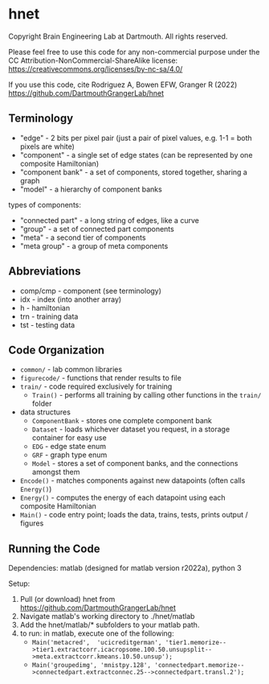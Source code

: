 # hnet
Copyright Brain Engineering Lab at Dartmouth. All rights reserved.

Please feel free to use this code for any non-commercial purpose under the CC Attribution-NonCommercial-ShareAlike license: https://creativecommons.org/licenses/by-nc-sa/4.0/

If you use this code, cite Rodriguez A, Bowen EFW, Granger R (2022) https://github.com/DartmouthGrangerLab/hnet

## Terminology
- "edge"           - 2 bits per pixel pair (just a pair of pixel values, e.g. 1-1 = both pixels are white)
- "component"      - a single set of edge states (can be represented by one composite Hamiltonian)
- "component bank" - a set of components, stored together, sharing a graph
- "model"          - a hierarchy of component banks

types of components:
- "connected part" - a long string of edges, like a curve
- "group"          - a set of connected part components
- "meta"           - a second tier of components
- "meta group"     - a group of meta components

## Abbreviations
- comp/cmp - component (see terminology)
- idx      - index (into another array)
- h        - hamiltonian
- trn      - training data
- tst      - testing data

## Code Organization

- ```common/``` - lab common libraries
- ```figurecode/``` - functions that render results to file
- ```train/``` - code required exclusively for training
    - ```Train()```  - performs all training by calling other functions in the ```train/``` folder
- data structures
    - ```ComponentBank``` - stores one complete component bank
    - ```Dataset``` - loads whichever dataset you request, in a storage container for easy use
    - ```EDG``` - edge state enum
    - ```GRF``` - graph type enum
    - ```Model``` - stores a set of component banks, and the connections amongst them
- ```Encode()``` - matches components against new datapoints (often calls ```Energy()```)
- ```Energy()``` - computes the energy of each datapoint using each composite Hamiltonian
- ```Main()``` - code entry point; loads the data, trains, tests, prints output / figures

## Running the Code
Dependencies: matlab (designed for matlab version r2022a), python 3

Setup:
1) Pull (or download) hnet from https://github.com/DartmouthGrangerLab/hnet
2) Navigate matlab's working directory to ./hnet/matlab
3) Add the hnet/matlab/* subfolders to your matlab path.
4) to run: in matlab, execute one of the following:
	- ```Main('metacred',  'ucicreditgerman', 'tier1.memorize-->tier1.extractcorr.icacropsome.100.50.unsupsplit-->meta.extractcorr.kmeans.10.50.unsup');```
    - ```Main('groupedimg', 'mnistpy.128', 'connectedpart.memorize-->connectedpart.extractconnec.25-->connectedpart.transl.2');```
